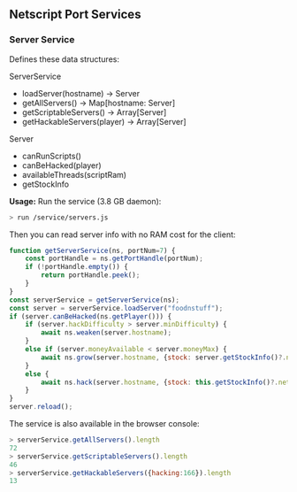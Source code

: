 ## Netscript Port Services

### Server Service

Defines these data structures:

ServerService
- loadServer(hostname) -> Server
- getAllServers() -> Map[hostname: Server]
- getScriptableServers() -> Array[Server]
- getHackableServers(player) -> Array[Server]

Server
- canRunScripts()
- canBeHacked(player)
- availableThreads(scriptRam)
- getStockInfo

**Usage:** Run the service (3.8 GB daemon):

```bash
> run /service/servers.js
```

Then you can read server info with no RAM cost for the client:

```javascript
function getServerService(ns, portNum=7) {
    const portHandle = ns.getPortHandle(portNum);
    if (!portHandle.empty()) {
        return portHandle.peek();
    }
}
const serverService = getServerService(ns);
const server = serverService.loadServer("foodnstuff");
if (server.canBeHacked(ns.getPlayer())) {
    if (server.hackDifficulty > server.minDifficulty) {
        await ns.weaken(server.hostname);
    }
    else if (server.moneyAvailable < server.moneyMax) {
        await ns.grow(server.hostname, {stock: server.getStockInfo()?.netShares >= 0});
    }
    else {
        await ns.hack(server.hostname, {stock: this.getStockInfo()?.netShares < 0})
    }
}
server.reload();
```

The service is also available in the browser console:
```javascript
> serverService.getAllServers().length
72
> serverService.getScriptableServers().length
46
> serverService.getHackableServers({hacking:166}).length
13
```
